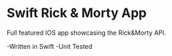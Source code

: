 # Swift Rick & Morty App

Full featured IOS app showcasing the Rick&Morty API.

-Written in Swift
-Unit Tested

